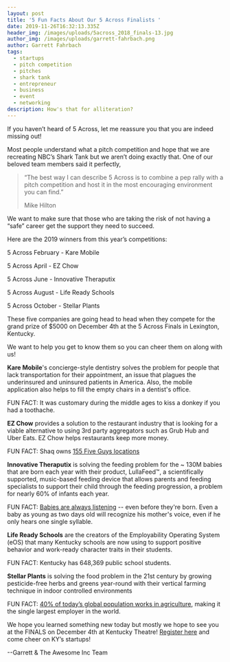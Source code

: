 ```yaml
---
layout: post
title: '5 Fun Facts About Our 5 Across Finalists '
date: 2019-11-26T16:32:13.335Z
header_img: /images/uploads/5across_2018_finals-13.jpg
author_img: /images/uploads/garrett-fahrbach.png
author: Garrett Fahrbach
tags:
  - startups
  - pitch competition
  - pitches
  - shark tank
  - entrepreneur
  - business
  - event
  - networking
description: How's that for alliteration?
---
```

If you haven’t heard of 5 Across, let me reassure you that you are indeed missing out!

Most people understand what a pitch competition and hope that we are recreating NBC’s Shark Tank but we aren’t doing exactly that. One of our beloved team members said it perfectly, 

> “The best way I can describe 5 Across is to combine a pep rally with a pitch competition and host it in the most encouraging environment you can find.” 
>
> Mike Hilton

We want to make sure that those who are taking the risk of not having a “safe” career get the support they need to succeed. 

Here are the 2019 winners from this year’s competitions:

5 Across February  - Kare Mobile

5 Across April - EZ Chow

5 Across June - Innovative Theraputix

5 Across August - Life Ready Schools

5 Across October - Stellar Plants

These five companies are going head to head when they compete for the grand prize of $5000 on December 4th at the 5 Across Finals in Lexington, Kentucky. 

We want to help you get to know them so you can cheer them on along with us!

**Kare Mobile**'s concierge-style dentistry solves the problem for people that lack transportation for their appointment, an issue that plagues the underinsured and uninsured patients in America. Also, the mobile application also helps to fill the empty chairs in a dentist's office.

FUN FACT: It was customary during the middle ages to kiss a donkey if you had a toothache.

**EZ Chow** provides a solution to the restaurant industry that is looking for a viable alternative to using 3rd party aggregators such as Grub Hub and Uber Eats. EZ Chow helps restaurants keep more money.

FUN FACT: Shaq owns [155 Five Guys locations](http://money.com/money/5640584/shaq-business-empire/)

**Innovative Theraputix** is solving the feeding problem for the ~ 130M babies that are born each year with their product, LullaFeed™, a scientifically supported, music-based feeding device that allows parents and feeding specialists to support their child through the feeding progression, a problem for nearly 60% of infants each year.

FUN FACT: [Babies are always listening](https://www.mom365.com/baby/baby-development/21-awesome-facts-about-your-baby) -- even before they're born. Even a baby as young as two days old will recognize his mother's voice, even if he only hears one single syllable.

**Life Ready Schools** are the creators of the Employability Operating System (eOS) that many Kentucky schools are now using to support positive behavior and work-ready character traits in their students.

FUN FACT: Kentucky has 648,369 public school students. 

**Stellar Plants** is solving the food problem in the 21st century by growing pesticide-free herbs and greens year-round with their vertical farming technique in indoor controlled environments

FUN FACT: [40% of today’s global population works in agriculture](https://www.dosomething.org/us/facts/11-facts-about-sustainable-agriculture), making it the single largest employer in the world.

We hope you learned something new today but mostly we hope to see you at the FINALS on December 4th at Kentucky Theatre! [Register here](https://5acrossfinals2019.eventbrite.com) and come cheer on KY’s startups!

\--Garrett & The Awesome Inc Team
